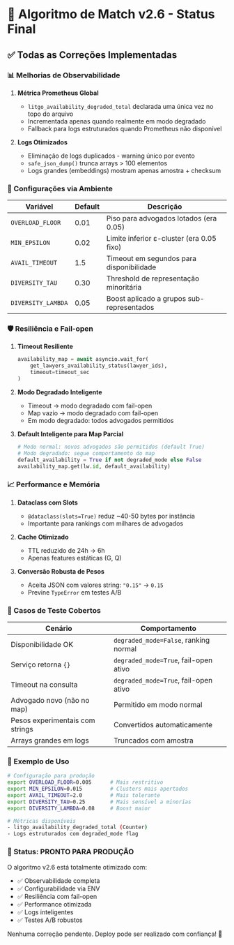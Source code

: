 # 🚀 Algoritmo de Match v2.6 - Status Final

## ✅ Todas as Correções Implementadas

### 📊 Melhorias de Observabilidade

1. **Métrica Prometheus Global**
   - `litgo_availability_degraded_total` declarada uma única vez no topo do arquivo
   - Incrementada apenas quando realmente em modo degradado
   - Fallback para logs estruturados quando Prometheus não disponível

2. **Logs Otimizados**
   - Eliminação de logs duplicados - warning único por evento
   - `safe_json_dump()` trunca arrays > 100 elementos
   - Logs grandes (embeddings) mostram apenas amostra + checksum

### 🔧 Configurações via Ambiente

| Variável | Default | Descrição |
|----------|---------|-----------|
| `OVERLOAD_FLOOR` | 0.01 | Piso para advogados lotados (era 0.05) |
| `MIN_EPSILON` | 0.02 | Limite inferior ε-cluster (era 0.05 fixo) |
| `AVAIL_TIMEOUT` | 1.5 | Timeout em segundos para disponibilidade |
| `DIVERSITY_TAU` | 0.30 | Threshold de representação minoritária |
| `DIVERSITY_LAMBDA` | 0.05 | Boost aplicado a grupos sub-representados |

### 🛡️ Resiliência e Fail-open

1. **Timeout Resiliente**
   ```python
   availability_map = await asyncio.wait_for(
       get_lawyers_availability_status(lawyer_ids),
       timeout=timeout_sec
   )
   ```

2. **Modo Degradado Inteligente**
   - Timeout → modo degradado com fail-open
   - Map vazio → modo degradado com fail-open
   - Em modo degradado: todos advogados permitidos

3. **Default Inteligente para Map Parcial**
   ```python
   # Modo normal: novos advogados são permitidos (default True)
   # Modo degradado: segue comportamento do map
   default_availability = True if not degraded_mode else False
   availability_map.get(lw.id, default_availability)
   ```

### 📈 Performance e Memória

1. **Dataclass com Slots**
   - `@dataclass(slots=True)` reduz ~40-50 bytes por instância
   - Importante para rankings com milhares de advogados

2. **Cache Otimizado**
   - TTL reduzido de 24h → 6h
   - Apenas features estáticas (G, Q)

3. **Conversão Robusta de Pesos**
   - Aceita JSON com valores string: `"0.15"` → `0.15`
   - Previne `TypeError` em testes A/B

### 🧪 Casos de Teste Cobertos

| Cenário | Comportamento |
|---------|--------------|
| Disponibilidade OK | `degraded_mode=False`, ranking normal |
| Serviço retorna `{}` | `degraded_mode=True`, fail-open ativo |
| Timeout na consulta | `degraded_mode=True`, fail-open ativo |
| Advogado novo (não no map) | Permitido em modo normal |
| Pesos experimentais com strings | Convertidos automaticamente |
| Arrays grandes em logs | Truncados com amostra |

### 📝 Exemplo de Uso

```bash
# Configuração para produção
export OVERLOAD_FLOOR=0.005      # Mais restritivo
export MIN_EPSILON=0.015         # Clusters mais apertados
export AVAIL_TIMEOUT=2.0         # Mais tolerante
export DIVERSITY_TAU=0.25        # Mais sensível a minorias
export DIVERSITY_LAMBDA=0.08     # Boost maior

# Métricas disponíveis
- litgo_availability_degraded_total (Counter)
- Logs estruturados com degraded_mode flag
```

### 🎯 Status: PRONTO PARA PRODUÇÃO

O algoritmo v2.6 está totalmente otimizado com:
- ✅ Observabilidade completa
- ✅ Configurabilidade via ENV
- ✅ Resiliência com fail-open
- ✅ Performance otimizada
- ✅ Logs inteligentes
- ✅ Testes A/B robustos

Nenhuma correção pendente. Deploy pode ser realizado com confiança! 🚀 